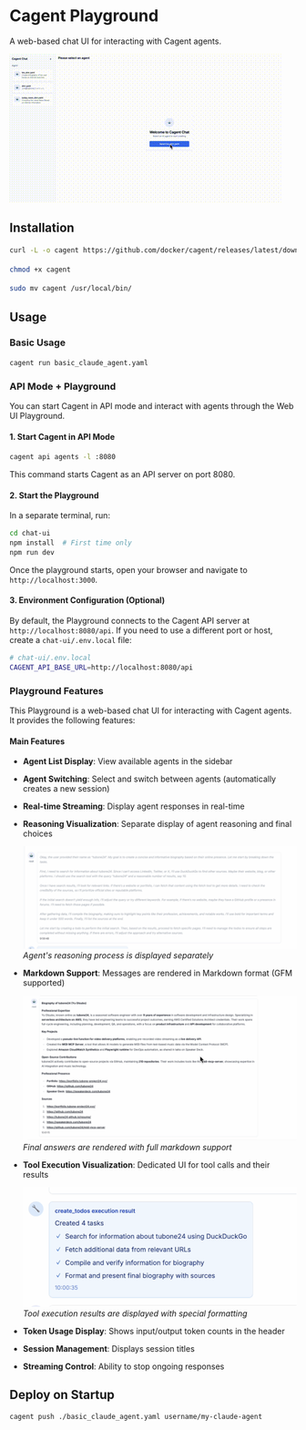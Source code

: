 # Cagent Playground

A web-based chat UI for interacting with Cagent agents.

![Demo](docs/images/demo.gif)

## Installation

```bash
curl -L -o cagent https://github.com/docker/cagent/releases/latest/download/cagent-darwin-arm64

chmod +x cagent

sudo mv cagent /usr/local/bin/
```

## Usage

### Basic Usage

```bash
cagent run basic_claude_agent.yaml
```

### API Mode + Playground

You can start Cagent in API mode and interact with agents through the Web UI Playground.

#### 1. Start Cagent in API Mode

```bash
cagent api agents -l :8080
```

This command starts Cagent as an API server on port 8080.

#### 2. Start the Playground

In a separate terminal, run:

```bash
cd chat-ui
npm install  # First time only
npm run dev
```

Once the playground starts, open your browser and navigate to `http://localhost:3000`.

#### 3. Environment Configuration (Optional)

By default, the Playground connects to the Cagent API server at `http://localhost:8080/api`. If you need to use a different port or host, create a `chat-ui/.env.local` file:

```bash
# chat-ui/.env.local
CAGENT_API_BASE_URL=http://localhost:8080/api
```

### Playground Features

This Playground is a web-based chat UI for interacting with Cagent agents. It provides the following features:

#### Main Features

- **Agent List Display**: View available agents in the sidebar
- **Agent Switching**: Select and switch between agents (automatically creates a new session)
- **Real-time Streaming**: Display agent responses in real-time
- **Reasoning Visualization**: Separate display of agent reasoning and final choices

  ![Thinking Output](docs/images/thinking_output.png)
  *Agent's reasoning process is displayed separately*

- **Markdown Support**: Messages are rendered in Markdown format (GFM supported)

  ![Final Answer](docs/images/final_answer.png)
  *Final answers are rendered with full markdown support*

- **Tool Execution Visualization**: Dedicated UI for tool calls and their results

  ![Tool Output](docs/images/tool_output.png)
  *Tool execution results are displayed with special formatting*

- **Token Usage Display**: Shows input/output token counts in the header
- **Session Management**: Displays session titles
- **Streaming Control**: Ability to stop ongoing responses

## Deploy on Startup

```bash
cagent push ./basic_claude_agent.yaml username/my-claude-agent
```
